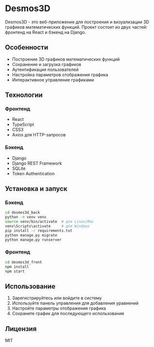 # Desmos3D

Desmos3D - это веб-приложение для построения и визуализации 3D графиков математических функций. Проект состоит из двух частей: фронтенд на React и бэкенд на Django.

## Особенности

- Построение 3D графиков математических функций
- Сохранение и загрузка графиков
- Аутентификация пользователей
- Настройка параметров отображения графика
- Интерактивное управление графиками

## Технологии

### Фронтенд
- React
- TypeScript
- CSS3
- Axios для HTTP-запросов

### Бэкенд
- Django
- Django REST Framework
- SQLite
- Token Authentication

## Установка и запуск

### Бэкенд
```bash
cd desmos3d_back
python -m venv venv
source venv/bin/activate  # для Linux/Mac
venv\Scripts\activate     # для Windows
pip install -r requirements.txt
python manage.py migrate
python manage.py runserver
```

### Фронтенд
```bash
cd desmos3d_front
npm install
npm start
```

## Использование

1. Зарегистрируйтесь или войдите в систему
2. Используйте панель управления для добавления уравнений
3. Настройте параметры отображения графика
4. Сохраните график для последующего использования

## Лицензия

MIT
